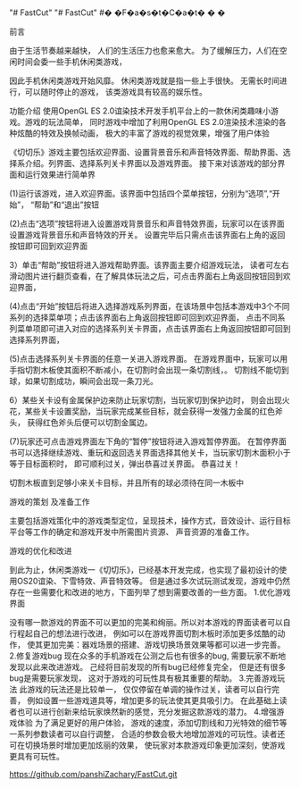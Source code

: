 "# FastCut" 
"# FastCut" 
#� �F�a�s�t�C�a�t�
�
�

前言

由于生活节奏越来越快，
人们的生活压力也愈来愈大。
为了缓解压力，人们在空闲时间会委一些手机休闲类游戏，

因此手机休闲类游戏开始风靡。
休闲类游戏就是指一些上手很快。
无需长时间进行，可以随时停止的游戏，
该类游戏具有较高的娱乐性。


功能介绍
使用OpenGL ES 2.0谊染技术开发手机平台上的一款休闲类趣味小游戏。游戏的玩法简单，
同时游戏中增加了利用OpenGL ES 2.0渲染技术渲染的各种炫酷的特效及换帧动画，
极大的丰富了游戏的视觉效果，增强了用户体验

《切切乐》游戏主要包括欢迎界面、设置背景音乐和声音特效界面、帮助界面、选择系介绍。列界面、选择系列关卡界面以及游戏界面。
接下来对该游戏的部分界面和运行效果进行简单界

  (1)运行该游戏，进入欢迎界面。该界面中包括四个菜单按钮，分别为“选项”,“开始”，
“帮助”和“退出”按钮

(2)点击“选项”按钮将进入设置游戏背景音乐和声音特效界面，玩家可以在该界面设置游戏背景音乐和声音特效的开关。
设置完毕后只需点击该界面右上角的返回按钮即可回到欢迎界面

3）单击“帮助”按钮将进入游戏帮助界面。该界面主要介绍游戏玩法，
读者可左右滑动图片进行翻页查看，在了解具体玩法之后，可点击界面右上角返回按钮回到欢迎界面，

(4)点击“开始”按钮后将进入选择游戏系列界面，在该场景中包括本游戏中3个不同系列的选择菜单项；点击该界面右上角返回按钮即可回到欢迎界面，
点击不同系列菜单项即可进入对应的选择系列关卡界面，点击该界面右上角返回按钮即可回到选择系列界面，

(5)点击选择系列关卡界面的任意一关进入游戏界面。
在游戏界面中，玩家可以用手指切割木板使其面积不断减小，在切割时会出现一条切割线，。
切割线不能切到球，如果切割成功，瞬间会出现一条刀光。

6）某些关卡设有金属保护边来防止玩家切割，当玩家切到保护边时，
则会出现火花，某些关卡设置奖励，当玩家完成某些目标，就会获得一发强力金属的红色斧头，
获得红色斧头后便可以切割金属边。

(7)玩家还可点击游戏界面左下角的“暂停”按钮将进入游戏暂停界面。
在暂停界面书可以选择继续游戏、重玩和返回选关界面选择其他关卡，当玩家切割木面积小于等于目标面积时，
即可顺利过关，弹出恭喜过关界面。
恭喜过关！

切割木板直到足够小来关卡目标，并且所有的球必须待在同一木板中

游戏的策划
及准备工作

主要包括游戏策化中的游戏类型定位，呈现技术，操作方式，音效设计、运行目标平台等工作的确定和游戏开发中所需图片资源、
声音资源的准备工作。


游戏的优化和改进

 到此为止，休闲类游戏一《切切乐》，已经基本开发完成，也实现了最初设计的使用OS20谊染、下雪特效、声音特效等。
但是通过多次试玩测试发现，游戏中仍然存在一些需要化和改进的地方，下面列举了想到需要改善的一些方面。
1.优化游戏界面

 没有哪一款游戏的界面不可以更加的完美和绚丽。所以对本游戏的界面读者可以自行程起自己的想法进行改进，
例如可以在游戏界面切割木板时添加更多炫酷的动作，
使其更加完美：器戏场景的搭建、游戏切换场景效果等都可以进一步完善。
2.修复游戏bug
现在众多的手机游戏在公测之后也有很多的bug,
需要玩家不断地发现以此来改进游戏。
己经将目前发现的所有bug已经修复完全，
但是还有很多bug是需要玩家发现，
这对于游戏的可玩性具有极其重要的帮助。
3.完善游戏玩法
此游戏的玩法还是比较单一，
仅仅停留在单调的操作过关，读者可以自行完善，
例如设置一些游戏道具等，增加更多的玩法使其更具吸引力。
在此基础上读者也可以进行创新来给玩家焕然新的感觉，充分发掘这款游戏的潜力。
4.增强游戏体验
为了满足更好的用户体验，
游戏的速度，添加切割线和刀光特效的细节等一系列参数读者可以自行调整，
合适的参数会极大地增加游戏的可玩性。读者还可在切换场景时增加更加炫丽的效果，
使玩家对本款游戏印象更加深刻，使游戏更具有可玩性。


https://github.com/panshiZachary/FastCut.git
